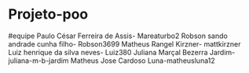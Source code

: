 # Projeto-poo
#equipe
Paulo César Ferreira de Assis- Mareaturbo2
Robson sando andrade cunha filho- Robson3699
Matheus Rangel Kirzner- mattkirzner
Luiz henrique da silva neves- Luiz380
Juliana Marçal Bezerra Jardim- juliana-m-b-jardim
Matheus Jose Cardoso Luna-matheusluna12